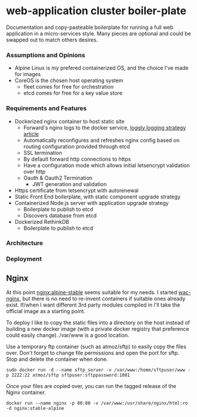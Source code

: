 # web-application cluster boiler-plate
Documentation and copy-pasteable boilerplate for running a full web application in a micro-services style. Many pieces are optional and could be swapped out to match others desires.

### Assumptions and Opinions
* Alpine Linux is my prefered containerized OS, and the choice I've made for images
* CoreOS is the chosen host operating system
  * fleet comes for free for orchestration
  * etcd comes for free for a key value store

### Requirements and Features
* Dockerized nginx container to host static site
  * Forward's nginx logs to the docker service, [loggly logging strategy article](https://www.loggly.com/blog/top-5-docker-logging-methods-to-fit-your-container-deployment-strategy/)
  * Automatically reconfigures and refreshes nginx config based on routing configuration provided through etcd
  * SSL termination
  * By default forward http connections to https
  * Have a configuration mode which allows initial letsencrypt validation over http
  * Oauth & Oauth2 Termination
    * JWT generation and validation
* Https certificate from letsencrypt with autorenewal
* Static Front End boilerplate, with static component upgrade strategy
* Containerized Node.js server with application upgrade strategy
  * Boilerplate to publish to etcd
  * Discovers database from etcd
* Dockerized  RethinkDB
  * Boilerplate to publish to etcd

### Architecture

### Deployment

## Nginx
At this point [nginx:alpine-stable](https://github.com/docker-library/docs/tree/master/nginx) seems suitable for my needs. I started [wac-nginx](https://github.com/chad-autry/wac-nginx), but there is no need to re-invent containers if suitable ones already exist. If/when I want different 3rd party modules compiled in I'll take the official image as a starting point.

To deploy I like to copy the static files into a directory on the host instead of building a new docker image (with a private docker registry that preference could easily change). /var/www is a good location.

Use a temporary ftp container (such as atmoz/sftp) to easily copy the files over. Don't forget to change file permissions and open the port for sftp. Stop and delete the container when done.
```shell
sudo docker run -d --name sftp_server -v /var/www:/home/sftpuser/www -p 2222:22 atmoz/sftp sftpuser:sftppassword:1001
```

Once your files are copied over, you can run the tagged release of the Nginx container.
```shell
docker run --name nginx -p 80:80 -v /var/www:/usr/share/nginx/html:ro -d nginx:stable-alpine
```
